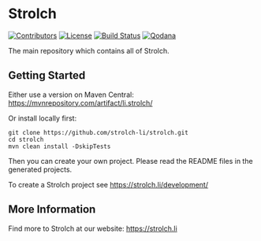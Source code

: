 # Strolch

[![Contributors](https://img.shields.io/github/contributors/strolch-li/strolch)](https://github.com/strolch-li/strolch/graphs/contributors)
[![License](https://img.shields.io/github/license/strolch-li/strolch)](https://github.com/strolch-li/strolch/blob/master/LICENSE)
[![Build Status](https://ci.atexxi.ch/buildStatus/icon?job=strolch)](https://ci.atexxi.ch/job/strolch/)
[![Qodana](https://github.com/strolch-li/strolch/actions/workflows/code_quality.yml/badge.svg)](https://github.com/strolch-li/strolch/actions/workflows/code_quality.yml)

The main repository which contains all of Strolch.

## Getting Started
Either use a version on Maven Central: https://mvnrepository.com/artifact/li.strolch/

Or install locally first:

    git clone https://github.com/strolch-li/strolch.git
    cd strolch
    mvn clean install -DskipTests

Then you can create your own project. Please read the README files in the generated projects.

To create a Strolch project see https://strolch.li/development/

## More Information

Find more to Strolch at our website: https://strolch.li
